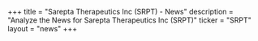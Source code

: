+++
title = "Sarepta Therapeutics Inc (SRPT) - News"
description = "Analyze the News for Sarepta Therapeutics Inc (SRPT)"
ticker = "SRPT"
layout = "news"
+++


